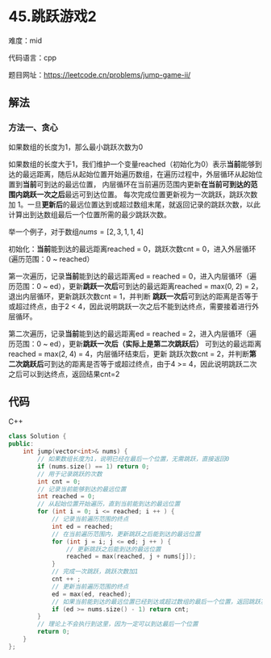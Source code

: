 # 45.跳跃游戏2

难度：mid

代码语言：cpp

题目网址：https://leetcode.cn/problems/jump-game-ii/

## 解法

### 方法一、贪心

如果数组的长度为1，那么最小跳跃次数为0

如果数组的长度大于1，我们维护一个变量reached（初始化为0）表示**当前**能够到达的最远距离，随后从起始位置开始遍历数组，在遍历过程中，外层循环从起始位置到**当前**可到达的最远位置，
内层循环在当前遍历范围内更新**在当前可到达的范围内跳跃一次之后**最远可到达位置。
每次完成位置更新视为一次跳跃，跳跃次数加 1。一旦**更新后**的最远位置达到或超过数组末尾，就返回记录的跳跃次数，以此计算出到达数组最后一个位置所需的最少跳跃次数。

举一个例子，对于数组$`nums = [2, 3, 1, 1, 4]`$

初始化：**当前**能到达的最远距离reached = 0，跳跃次数cnt = 0，进入外层循环(遍历范围：0 ~ reached）

第一次遍历，记录**当前**能到达的最远距离ed = reached = 0，进入内层循环（遍历范围：0 ~ ed），更新**跳跃一次后**可到达的最远距离reached = max(0, 2) = 2，退出内层循环，更新跳跃次数cnt = 1，并判断
**跳跃一次后**可到达的距离是否等于或超过终点，由于2 < 4，因此说明跳跃一次之后不能到达终点，需要接着进行外层循环。

第二次遍历，记录**当前**能到达的最远距离ed = reached = 2，进入内层循环（遍历范围：0 ~ ed），更新**跳跃一次后（实际上是第二次跳跃后）** 可到达的最远距离reached = max(2, 4) = 4，内层循环结束后，更新
跳跃次数cnt = 2，并判断**第二次跳跃后**可到达的距离是否等于或超过终点，由于4 >= 4，因此说明跳跃二次之后可以到达终点，返回结果cnt=2

## 代码

C++

```cpp
class Solution {
public:
    int jump(vector<int>& nums) {
        // 如果数组长度为1，说明已经在最后一个位置，无需跳跃，直接返回0
        if (nums.size() == 1) return 0; 
        // 用于记录跳跃的次数
        int cnt = 0; 
        // 记录当前能够到达的最远位置
        int reached = 0; 
        // 从起始位置开始遍历，直到当前能到达的最远位置
        for (int i = 0; i <= reached; i ++ ) { 
            // 记录当前遍历范围的终点
            int ed = reached; 
            // 在当前遍历范围内，更新跳跃之后能到达的最远位置
            for (int j = i; j <= ed; j ++ ) { 
                // 更新跳跃之后能到达的最远位置
                reached = max(reached, j + nums[j]); 
            }
            // 完成一次跳跃，跳跃次数加1
            cnt ++ ; 
            // 更新当前遍历范围的终点
            ed = max(ed, reached); 
            // 如果当前能到达的最远位置已经到达或超过数组的最后一个位置，返回跳跃次数
            if (ed >= nums.size() - 1) return cnt; 
        }
        // 理论上不会执行到这里，因为一定可以到达最后一个位置
        return 0; 
    }
};
```
